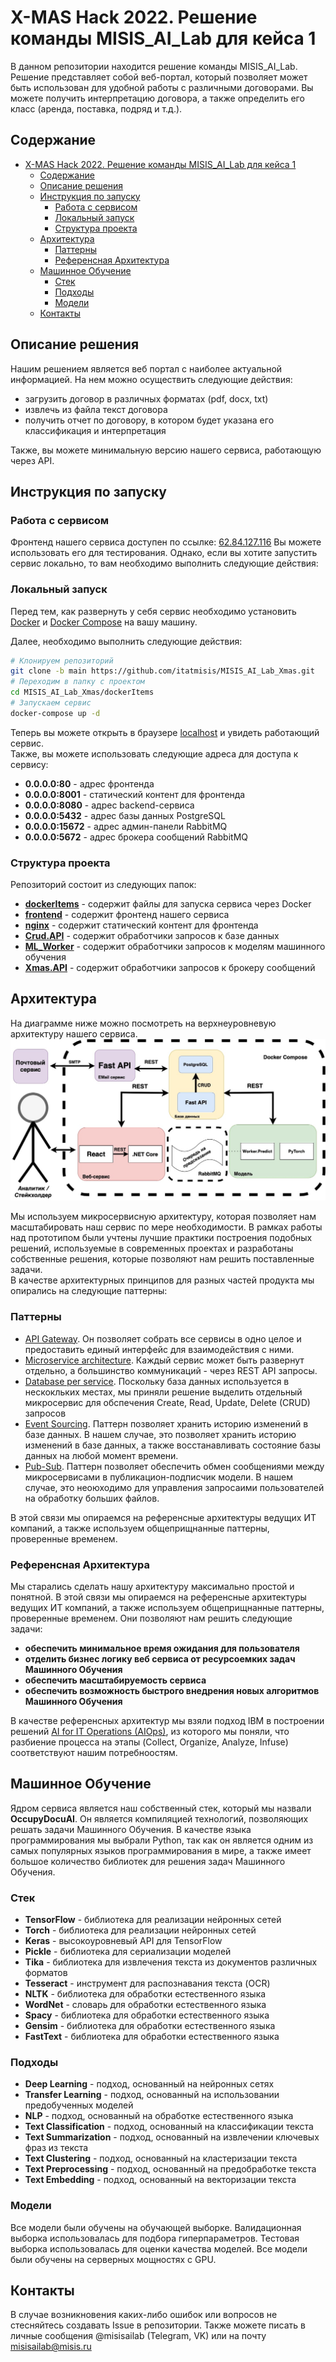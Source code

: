 # X-MAS Hack 2022. Решение команды MISIS_AI_Lab для кейса 1

В данном репозитории находится решение команды MISIS_AI_Lab.
Решение представляет собой веб-портал, который позволяет может быть использован для удобной работы с различными договорами.
Вы можете получить интерпретацию договора, а также определить его класс (аренда, поставка, подряд и т.д.).

## Содержание

- [X-MAS Hack 2022. Решение команды MISIS\_AI\_Lab для кейса 1](#x-mas-hack-2022-решение-команды-misis_ai_lab-для-кейса-1)
  - [Содержание](#содержание)
  - [Описание решения](#описание-решения)
  - [Инструкция по запуску](#инструкция-по-запуску)
    - [Работа с сервисом](#работа-с-сервисом)
    - [Локальный запуск](#локальный-запуск)
    - [Структура проекта](#структура-проекта)
  - [Архитектура](#архитектура)
    - [Паттерны](#паттерны)
    - [Референсная Архитектура](#референсная-архитектура)
  - [Машинное Обучение](#машинное-обучение)
    - [Стек](#стек)
    - [Подходы](#подходы)
    - [Модели](#модели)
  - [Контакты](#контакты)

## Описание решения

Нашим решением является веб портал с наиболее актуальной информацией. На нем можно осуществить следующие действия:

- загрузить договор в различных форматах (pdf, docx, txt)
- извлечь из файла текст договора
- получить отчет по договору, в котором будет указана его классификация и интерпретация

Также, вы можете минимальную версию нашего сервиса, работающую через API.

## Инструкция по запуску

### Работа с сервисом

Фронтенд нашего сервиса доступен по ссылке:  [62.84.127.116](http://62.84.127.116)
Вы можете использовать его для тестирования. Однако, если вы хотите запустить сервис локально, то вам необходимо выполнить следующие действия:

### Локальный запуск

Перед тем, как развернуть у себя сервис необходимо установить [Docker](https://docs.docker.com/get-docker/) и [Docker Compose](https://docs.docker.com/compose/install) на вашу машину.

Далее, необходимо выполнить следующие действия:

```bash
# Клонируем репозиторий
git clone -b main https://github.com/itatmisis/MISIS_AI_Lab_Xmas.git
# Переходим в папку с проектом
cd MISIS_AI_Lab_Xmas/dockerItems
# Запускаем сервис
docker-compose up -d
```

Теперь вы можете открыть в браузере [localhost](http://localhost:80) и увидеть работающий сервис.  
Также, вы можете использовать следующие адреса для доступа к сервису:

- **0.0.0.0:80** - адрес фронтенда
- **0.0.0.0:8001** - статический контент для фронтенда
- **0.0.0.0:8080** - адрес backend-сервиса
- **0.0.0.0:5432** - адрес базы данных PostgreSQL
- **0.0.0.0:15672** - адрес админ-панели RabbitMQ
- **0.0.0.0:5672** - адрес брокера сообщений RabbitMQ

### Структура проекта

Репозиторий состоит из следующих папок:

- [**dockerItems**](/dockerItems/) - содержит файлы для запуска сервиса через Docker
- [**frontend**](/Front/) - содержит фронтенд нашего сервиса
- [**nginx**](/nginx/) - содержит статический контент для фронтенда
- [**Crud.API**](/Back/Crud.API/) - содержит обработчики запросов к базе данных
- [**ML_Worker**](/Back/ML_Worker/) - содержит обработчики запросов к моделям машинного обучения
- [**Xmas.API**](/Back/XmasHack.API/) - содержит обработчики запросов к брокеру сообщений

## Архитектура

На диаграмме ниже можно посмотреть на верхнеуровневую архитектуру нашего сервиса.
![АРХИТЕКТУРА.png](/readme-assets/notation.jpg)

Мы используем микросервисную архитектуру, которая позволяет нам масштабировать наш сервис по мере необходимости.
В рамках работы над прототипом были учтены лучшие практики построения подобных решений, используемые в современных проектах и разработаны собственные решения, которые позволяют нам решить поставленные задачи.  
В качестве архитектурных принципов для разных частей продукта мы опирались на следующие паттерны:

### Паттерны

- [API Gateway](https://microservices.io/patterns/apigateway.html). Он позволяет собрать все сервисы в одно целое и предоставить единый интерфейс для взаимодействия с ними.
- [Microservice architecture](https://microservices.io/patterns/microservices.html). Каждый сервис может быть развернут отдельно, а большинство коммуникаций - через REST API запросы.
- [Database per service](https://microservices.io/patterns/data/database-per-service.html). Поскольку база данных используется в нескокльких местах, мы приняли решение выделить отдельный микросервис для обспечения Create, Read, Update, Delete (CRUD) запросов
- [Event Sourcing](https://microservices.io/patterns/data/event-sourcing.html). Паттерн позволяет хранить историю изменений в базе данных. В нашем случае, это позволяет хранить историю изменений в базе данных, а также восстанавливать состояние базы данных на любой момент времени.
- [Pub-Sub](https://learn.microsoft.com/en-us/azure/architecture/patterns/publisher-subscriber). Паттерн позволяет обеспечить обмен сообщениями между микросервисами в публикацион-подписчик модели. В нашем случае, это неоюходимо для управления запросаими пользователей на обработку больших файлов.

В этой связи мы опираемся на референсные архитектуры ведущих ИТ компаний, а также используем общеприщнанные паттерны, проверенные временем.

### Референсная Архитектура

Мы старались сделать нашу архитектуру максимально простой и понятной. В этой связи мы опираемся на референсные архитектуры ведущих ИТ компаний, а также используем общеприщнанные паттерны, проверенные временем. Они позволяют нам решить следующие задачи:

- **обеспечить минимальное время ожидания для пользователя**
- **отделить бизнес логику веб сервиса от ресурсоемких задач Машинного Обучения**
- **обеспечить масштабируемость сервиса**
- **обеспечить возможность быстрого внедрения новых алгоритмов Машинного Обучения**

В качестве референсных архитектур мы взяли подход IBM в построении решений [AI for IT Operations (AIOps)](https://www.ibm.com/cloud/architecture/architectures/sm-aiops/reference-architecture), из которого мы поняли, что разбиение процесса на этапы (Collect, Organize, Analyze, Infuse) соответствуют нашим потребноостям.

## Машинное Обучение

Ядром сервиса является наш собственный стек, который мы назвали **OccupyDocuAI**. Он является компиляцией технологий, позволяющих решать задачи Машинного Обучения. В качестве языка программирования мы выбрали Python, так как он является одним из самых популярных языков программирования в мире, а также имеет большое количество библиотек для решения задач Машинного Обучения.

### Стек

- **TensorFlow** - библиотека для реализации нейронных сетей
- **Torch** - библиотека для реализации нейронных сетей
- **Keras** - высокоуровневый API для TensorFlow
- **Pickle** - библиотека для сериализации моделей
- **Tika** - библиотека для извлечения текста из документов различных форматов
- **Tesseract** - инструмент для распознавания текста (OCR)
- **NLTK** - библиотека для обработки естественного языка
- **WordNet** - словарь для обработки естественного языка
- **Spacy** - библиотека для обработки естественного языка
- **Gensim** - библиотека для обработки естественного языка
- **FastText** - библиотека для обработки естественного языка
  
### Подходы

- **Deep Learning** - подход, основанный на нейронных сетях
- **Transfer Learning** - подход, основанный на использовании предобученных моделей
- **NLP** - подход, основанный на обработке естественного языка
- **Text Classification** - подход, основанный на классификации текста
- **Text Summarization** - подход, основанный на извлечении ключевых фраз из текста
- **Text Clustering** - подход, основанный на кластеризации текста
- **Text Preprocessing** - подход, основанный на предобработке текста
- **Text Embedding** - подход, основанный на векторизации текста

### Модели

Все модели были обучены на обучающей выборке. Валидационная выборка использовалась для подбора гиперпараметров. Тестовая выборка использовалась для оценки качества моделей. Все модели были обучены на серверных мощностях с GPU.

## Контакты

В случае возникновения каких-либо ошибок или вопросов не стесняйтесь создавать Issue в репозитории. Также можете писать в личные сообщения @misisailab (Telegram, VK) или на почту misisailab@misis.ru
  